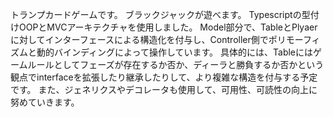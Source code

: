 トランプカードゲームです。
ブラックジャックが遊べます。
Typescriptの型付けOOPとMVCアーキテクチャを使用しました。
Model部分で、TableとPlyaerに対してインターフェースによる構造化を付与し、Controller側でポリモーフィズムと動的バインディングによって操作しています。
具体的には、Tableにはゲームルールとしてフェーズが存在するか否か、ディーラと勝負するか否かという観点でinterfaceを拡張したり継承したりして、より複雑な構造を付与する予定です。
また、ジェネリクスやデコレータも使用して、可用性、可読性の向上に努めていきます。
